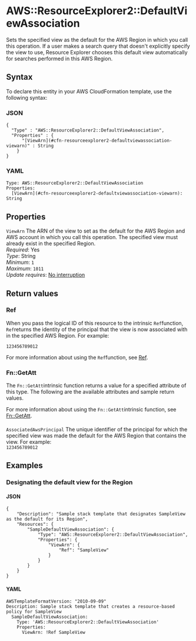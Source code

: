 # AWS::ResourceExplorer2::DefaultViewAssociation<a name="aws-resource-resourceexplorer2-defaultviewassociation"></a>

Sets the specified view as the default for the AWS Region in which you call this operation\. If a user makes a search query that doesn't explicitly specify the view to use, Resource Explorer chooses this default view automatically for searches performed in this AWS Region\.

## Syntax<a name="aws-resource-resourceexplorer2-defaultviewassociation-syntax"></a>

To declare this entity in your AWS CloudFormation template, use the following syntax:

### JSON<a name="aws-resource-resourceexplorer2-defaultviewassociation-syntax.json"></a>

```
{
  "Type" : "AWS::ResourceExplorer2::DefaultViewAssociation",
  "Properties" : {
      "[ViewArn](#cfn-resourceexplorer2-defaultviewassociation-viewarn)" : String
    }
}
```

### YAML<a name="aws-resource-resourceexplorer2-defaultviewassociation-syntax.yaml"></a>

```
Type: AWS::ResourceExplorer2::DefaultViewAssociation
Properties: 
  [ViewArn](#cfn-resourceexplorer2-defaultviewassociation-viewarn): String
```

## Properties<a name="aws-resource-resourceexplorer2-defaultviewassociation-properties"></a>

`ViewArn`  <a name="cfn-resourceexplorer2-defaultviewassociation-viewarn"></a>
The ARN of the view to set as the default for the AWS Region and AWS account in which you call this operation\. The specified view must already exist in the specified Region\.  
*Required*: Yes  
*Type*: String  
*Minimum*: `1`  
*Maximum*: `1011`  
*Update requires*: [No interruption](https://docs.aws.amazon.com/AWSCloudFormation/latest/UserGuide/using-cfn-updating-stacks-update-behaviors.html#update-no-interrupt)

## Return values<a name="aws-resource-resourceexplorer2-defaultviewassociation-return-values"></a>

### Ref<a name="aws-resource-resourceexplorer2-defaultviewassociation-return-values-ref"></a>

When you pass the logical ID of this resource to the intrinsic `Ref`function, `Ref`returns the identity of the principal that the view is now associated with in the specified AWS Region\. For example:

`123456789012`

For more information about using the `Ref`function, see [Ref](https://docs.aws.amazon.com/AWSCloudFormation/latest/UserGuide/intrinsic-function-reference-ref.html)\.

### Fn::GetAtt<a name="aws-resource-resourceexplorer2-defaultviewassociation-return-values-fn--getatt"></a>

The `Fn::GetAtt`intrinsic function returns a value for a specified attribute of this type\. The following are the available attributes and sample return values\.

For more information about using the `Fn::GetAtt`intrinsic function, see [Fn::GetAtt](https://docs.aws.amazon.com/AWSCloudFormation/latest/UserGuide/intrinsic-function-reference-getatt.html)\.

#### <a name="aws-resource-resourceexplorer2-defaultviewassociation-return-values-fn--getatt-fn--getatt"></a>

`AssociatedAwsPrincipal`  <a name="AssociatedAwsPrincipal-fn::getatt"></a>
The unique identifier of the principal for which the specified view was made the default for the AWS Region that contains the view\. For example:  
`123456789012`

## Examples<a name="aws-resource-resourceexplorer2-defaultviewassociation--examples"></a>

### Designating the default view for the Region<a name="aws-resource-resourceexplorer2-defaultviewassociation--examples--Designating_the_default_view_for_the_Region"></a>

#### JSON<a name="aws-resource-resourceexplorer2-defaultviewassociation--examples--Designating_the_default_view_for_the_Region--json"></a>

```
{
    "Description": "Sample stack template that designates SampleView as the default for its Region",
    "Resources": {
        "SampleDefaultViewAssociation": {
            "Type": "AWS::ResourceExplorer2::DefaultViewAssociation",
            "Properties": {
                "ViewArn": {
                    "Ref": "SampleView"
                }
            }
        }
    }
}
```

#### YAML<a name="aws-resource-resourceexplorer2-defaultviewassociation--examples--Designating_the_default_view_for_the_Region--yaml"></a>

```
AWSTemplateFormatVersion: "2010-09-09"
Description: Sample stack template that creates a resource-based policy for SampleView
  SampleDefaultViewAssociation:
    Type: 'AWS::ResourceExplorer2::DefaultViewAssociation'
    Properties:
      ViewArn: !Ref SampleView
```